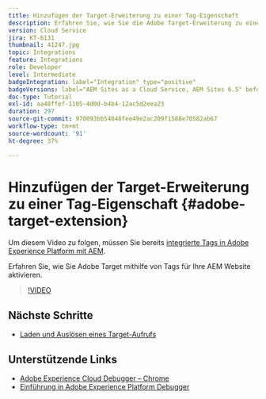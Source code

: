 ```yaml
---
title: Hinzufügen der Target-Erweiterung zu einer Tag-Eigenschaft
description: Erfahren Sie, wie Sie die Adobe Target-Erweiterung zu einer Tag-Eigenschaft hinzufügen.
version: Cloud Service
jira: KT-6131
thumbnail: 41247.jpg
topic: Integrations
feature: Integrations
role: Developer
level: Intermediate
badgeIntegration: label="Integration" type="positive"
badgeVersions: label="AEM Sites as a Cloud Service, AEM Sites 6.5" before-title="false"
doc-type: Tutorial
exl-id: aa48ffef-1105-4d0d-b4b4-12ac5d2eea23
duration: 297
source-git-commit: 970093bb54046fee49e2ac209f1588e70582ab67
workflow-type: tm+mt
source-wordcount: '91'
ht-degree: 37%

---
```


# Hinzufügen der Target-Erweiterung zu einer Tag-Eigenschaft {#adobe-target-extension}

Um diesem Video zu folgen, müssen Sie bereits [integrierte Tags in Adobe Experience Platform mit AEM](../experience-platform/data-collection/tags/overview.md).

Erfahren Sie, wie Sie Adobe Target mithilfe von Tags für Ihre AEM Website aktivieren.

>[!VIDEO](https://video.tv.adobe.com/v/41247?quality=12&learn=on)

## Nächste Schritte

+ [Laden und Auslösen eines Target-Aufrufs](./load-and-fire-target.md)

## Unterstützende Links

+ [Adobe Experience Cloud Debugger – Chrome](https://chrome.google.com/webstore/detail/adobe-experience-platform/bfnnokhpnncpkdmbokanobigaccjkpob)
+ [Einführung in Adobe Experience Platform Debugger](https://experienceleague.adobe.com/docs/platform-learn/data-collection/debugger/overview.html?lang=de)
